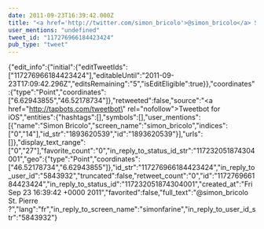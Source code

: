 ```yaml
---
date: 2011-09-23T16:39:42.000Z
title: "<a href='http://twitter.com/simon_bricolo'>@simon_bricolo</a> St. Pierre ?″"
user_mentions: "undefined"
tweet_id: "117276966184423424"
pub_type: "tweet"
---
```

{"edit_info":{"initial":{"editTweetIds":["117276966184423424"],"editableUntil":"2011-09-23T17:09:42.296Z","editsRemaining":"5","isEditEligible":true}},"coordinates":{"type":"Point","coordinates":["6.62943855","46.52178734"]},"retweeted":false,"source":"<a href=\"http://tapbots.com/tweetbot\" rel=\"nofollow\">Tweetbot for iOS</a>","entities":{"hashtags":[],"symbols":[],"user_mentions":[{"name":"Simon Bricolo","screen_name":"simon_bricolo","indices":["0","14"],"id_str":"1893620539","id":"1893620539"}],"urls":[]},"display_text_range":["0","27"],"favorite_count":"0","in_reply_to_status_id_str":"117232051874304001","geo":{"type":"Point","coordinates":["46.52178734","6.62943855"]},"id_str":"117276966184423424","in_reply_to_user_id":"5843932","truncated":false,"retweet_count":"0","id":"117276966184423424","in_reply_to_status_id":"117232051874304001","created_at":"Fri Sep 23 16:39:42 +0000 2011","favorited":false,"full_text":"@simon_bricolo St. Pierre ?","lang":"fr","in_reply_to_screen_name":"simonfarine","in_reply_to_user_id_str":"5843932"}
